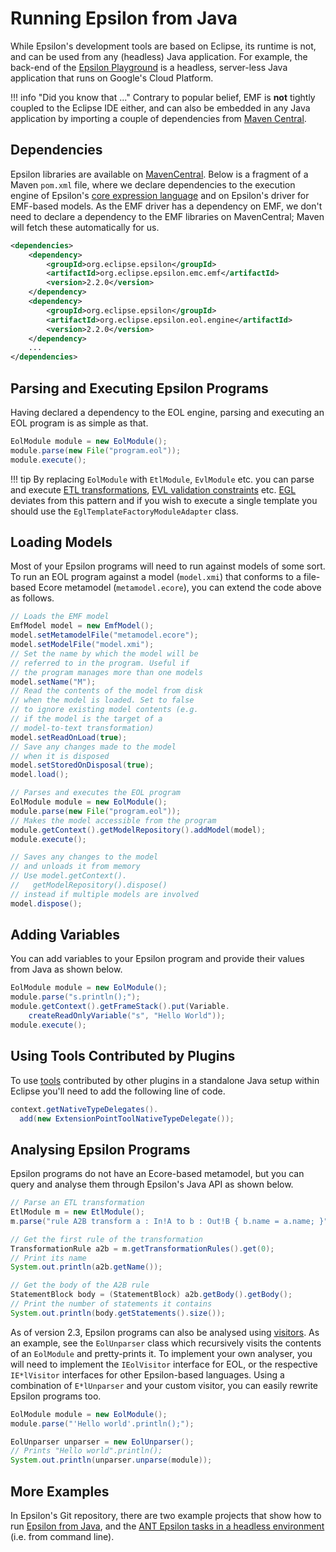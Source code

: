 # Running Epsilon from Java

While Epsilon's development tools are based on Eclipse, its runtime is not, and can be used from any (headless) Java application. For example, the back-end of the [Epsilon Playground](../../../playground) is a headless, server-less Java application that runs on Google's Cloud Platform.

!!! info "Did you know that ..."
    Contrary to popular belief, EMF is **not** tightly coupled to the Eclipse IDE either, and can also be embedded in any Java application by importing a couple of dependencies from [Maven Central](https://mvnrepository.com/artifact/org.eclipse.emf).

## Dependencies

Epsilon libraries are available on [MavenCentral](https://mvnrepository.com/artifact/org.eclipse.epsilon). Below is a fragment of a Maven `pom.xml` file, where we declare dependencies to the execution engine of Epsilon's [core expression language](../../eol) and on Epsilon's driver for EMF-based models. As the EMF driver has a dependency on EMF, we don't need to declare a dependency to the EMF libraries on MavenCentral; Maven will fetch these automatically for us.

```xml
<dependencies>
	<dependency>
		<groupId>org.eclipse.epsilon</groupId>
		<artifactId>org.eclipse.epsilon.emc.emf</artifactId>
		<version>2.2.0</version>
	</dependency>
	<dependency>
		<groupId>org.eclipse.epsilon</groupId>
		<artifactId>org.eclipse.epsilon.eol.engine</artifactId>
		<version>2.2.0</version>
	</dependency>
	...
</dependencies>
```

## Parsing and Executing Epsilon Programs

Having declared a dependency to the EOL engine, parsing and executing an EOL program is as simple as that.

```java
EolModule module = new EolModule();
module.parse(new File("program.eol"));
module.execute();
```

!!! tip
    By replacing `EolModule` with `EtlModule`, `EvlModule` etc. you can parse and execute [ETL transformations](../../etl), [EVL validation constraints](../../evl) etc. [EGL](../../egl) deviates from this pattern and if you wish to execute a single template you should use the `EglTemplateFactoryModuleAdapter` class.

## Loading Models

Most of your Epsilon programs will need to run against models of some sort. To run an EOL program against a model (`model.xmi`) that conforms to a file-based Ecore metamodel (`metamodel.ecore`), you can extend the code above as follows.

```java
// Loads the EMF model
EmfModel model = new EmfModel();
model.setMetamodelFile("metamodel.ecore");
model.setModelFile("model.xmi");
// Set the name by which the model will be
// referred to in the program. Useful if
// the program manages more than one models
model.setName("M");
// Read the contents of the model from disk
// when the model is loaded. Set to false
// to ignore existing model contents (e.g.
// if the model is the target of a 
// model-to-text transformation)
model.setReadOnLoad(true);
// Save any changes made to the model
// when it is disposed
model.setStoredOnDisposal(true);
model.load();

// Parses and executes the EOL program
EolModule module = new EolModule();
module.parse(new File("program.eol"));
// Makes the model accessible from the program
module.getContext().getModelRepository().addModel(model);
module.execute();

// Saves any changes to the model
// and unloads it from memory
// Use model.getContext().
//   getModelRepository().dispose() 
// instead if multiple models are involved
model.dispose();
```

## Adding Variables

You can add variables to your Epsilon program and provide their values from Java as shown below.

```java
EolModule module = new EolModule();
module.parse("s.println();");
module.getContext().getFrameStack().put(Variable.
	createReadOnlyVariable("s", "Hello World"));
module.execute();
``` 

## Using Tools Contributed by Plugins

To use [tools](../call-java-from-epsilon/) contributed by other plugins in a standalone Java setup within Eclipse you'll need to add the following line of code.

```java
context.getNativeTypeDelegates().
  add(new ExtensionPointToolNativeTypeDelegate());
```


## Analysing Epsilon Programs

Epsilon programs do not have an Ecore-based metamodel, but you can query and analyse them through Epsilon's Java API as shown below.

```java
// Parse an ETL transformation
EtlModule m = new EtlModule();
m.parse("rule A2B transform a : In!A to b : Out!B { b.name = a.name; }");

// Get the first rule of the transformation
TransformationRule a2b = m.getTransformationRules().get(0);
// Print its name
System.out.println(a2b.getName());

// Get the body of the A2B rule
StatementBlock body = (StatementBlock) a2b.getBody().getBody();
// Print the number of statements it contains
System.out.println(body.getStatements().size());
```

As of version 2.3, Epsilon programs can also be analysed using [visitors](https://en.wikipedia.org/wiki/Visitor_pattern). As an example, see the `EolUnparser` class which recursively visits the contents of an `EolModule` and pretty-prints it. To implement your own analyser, you will need to implement the `IEolVisitor` interface for EOL, or the respective `IE*lVisitor` interfaces for other Epsilon-based languages. Using a combination of `E*lUnparser` and your custom visitor, you can easily rewrite Epsilon programs too.

```java
EolModule module = new EolModule();
module.parse("'Hello world'.println();");

EolUnparser unparser = new EolUnparser();
// Prints "Hello world".println();
System.out.println(unparser.unparse(module));
```

## More Examples

In Epsilon's Git repository, there are two example projects that show how to run [Epsilon from Java](https://github.com/eclipse/epsilon/tree/main/examples/org.eclipse.epsilon.examples.standalone), and the [ANT Epsilon tasks in a headless environment](https://github.com/eclipse/epsilon/tree/main/examples/org.eclipse.epsilon.examples.workflow.standalone) (i.e. from command line).
